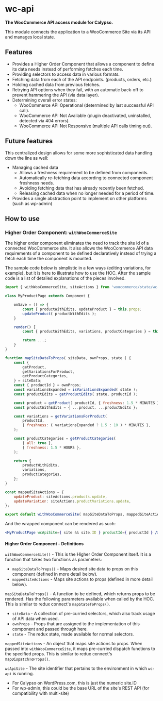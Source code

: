 wc-api
======

**The WooCommerce API access module for Calypso.**

This module connects the application to a WooCommerce Site via its API and manages local state.

## Features

* Provides a Higher Order Component that allows a component to define its data needs instead of performing fetches each time.
* Providing selectors to access data in various formats.
* Fetching data from each of the API endpoints. (products, orders, etc.)
* Holding cached data from previous fetches.
* Retrying API options when they fail, with an automatic back-off to prevent hammering the API (via data layer).
* Determining overall error states:
	- WooCommerce API Operational (determined by last successful API call).
	- WooCommerce API Not Available (plugin deactivated, uninstalled, detected via 404 errors).
	- WooCommerce API Not Responsive (multiple API calls timing out).

## Future features

This centralized design allows for some more sophisticated data handling down the line as well:

* Managing cached data
	- Allows a freshness requirement to be defined from components.
	- Automatically re-fetching data according to connected component freshness needs.
	- Avoiding fetching data that has already recently been fetched.
	- Releasing cached data when no longer needed for a period of time.
* Provides a single abstraction point to implement on other platforms (such as wp-admin)

## How to use

### Higher Order Component: `withWooCommerceSite`

The higher order component eliminates the need to track the site id of a connected WooCommerce site.
It also allows the WooCommerce API data requirements of a component to be defined declaratively instead
of trying a fetch each time the component is mounted.

The sample code below is simplistic in a few ways (editing variations, for example), but it is here to illustrate how to use the HOC.
After the sample code is a list of detailed explanations of the pieces involved.

```javascript
import { withWooCommerceSite, siteActions } from 'woocommerce/state/wc-api';

class MyProductPage extends Component {

	onSave = () => {
		const { productWithEdits, updateProduct } = this.props;
		updateProduct( productWithEdits );
	}

	render() {
		const { productWithEdits, variations, productCategories } = this.props;

		return ...;
	}
}

function mapSiteDataToProps( siteData, ownProps, state ) {
	const {
		getProduct,
		getVariationsForProduct,
		getProductCategories,
	} = siteData;
	const { productId } = ownProps;
	const variationsExpanded = isVariationsExpanded( state );
	const productEdits = getProductEdits( state, productId );

	const product = getProduct( productId, { freshness: 1.5 * MINUTES } );
	const productWithEdits = { ...product, ...productEdits };

	const variations = getVariationsForProduct(
		productId,
		{ freshness: ( variationsExpanded ? 1.5 : 10 ) * MINUTES },
	);

	const productCategories = getProductCategories(
		{ all: true },
		{ freshness: 1.5 * HOURS },
	);

	return {
		productWithEdits,
		variations,
		productCategories,
	};
}

const mappedSiteActions = {
	updateProduct: siteActions.products.update,
	updateVariation: siteActions.productVariations.update,
};

export default withWooCommerceSite( mapSiteDataToProps, mappedSiteActions )( MyProductPage );
```

And the wrapped component can be rendered as such:

```jsx
<MyProductPage wcApiSite={ site && site.ID } productId={ productId } />
```

#### Higher Order Component - Definitions

`withWooCommerceSite()` - This is the Higher Order Component itself. It is a function that takes two functions as parameters:
- `mapSiteDataToProps()` - Maps desired site data to props on this component (defined in more detail below).
- `mappedSiteActions` - Maps site actions to props (defined in more detail below).

`mapSiteDataToProps()` - A function to be defined, which returns props to be rendered. Has the following parameters available when called by the HOC. This is similar to redux connect's `mapStateToProps()`.
- `siteData` - A collection of pre-curried selectors, which also track usage of API data when used.
- `ownProps` - Props that are assigned to the implementation of this component and passed through here.
- `state` - The redux state, made available for normal selectors.

`mappedSiteActions` - An object that maps site actions to props. When passed into `withWooCommerceSite`, it maps pre-curried dispatch functions to the specified props. This is similar to redux connect's `mapDispatchToProps()`.

`wcApiSite` - The site identifier that pertains to the environment in which `wc-api` is running.
- For Calypso on WordPress.com, this is just the numeric site.ID
- For wp-admin, this could be the base URL of the site's REST API (for compatibility with multi-site)

